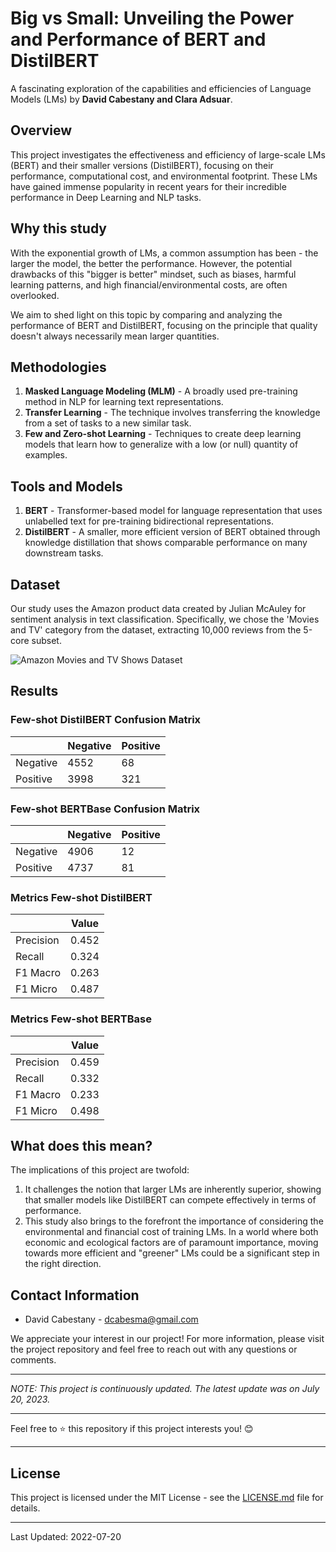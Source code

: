 # Big vs Small: Unveiling the Power and Performance of BERT and DistilBERT

A fascinating exploration of the capabilities and efficiencies of Language Models (LMs) by **David Cabestany and Clara Adsuar**.

## Overview

This project investigates the effectiveness and efficiency of large-scale LMs (BERT) and their smaller versions (DistilBERT), focusing on their performance, computational cost, and environmental footprint. These LMs have gained immense popularity in recent years for their incredible performance in Deep Learning and NLP tasks.

## Why this study

With the exponential growth of LMs, a common assumption has been - the larger the model, the better the performance. However, the potential drawbacks of this "bigger is better" mindset, such as biases, harmful learning patterns, and high financial/environmental costs, are often overlooked.

We aim to shed light on this topic by comparing and analyzing the performance of BERT and DistilBERT, focusing on the principle that quality doesn't always necessarily mean larger quantities.

## Methodologies

1. **Masked Language Modeling (MLM)** - A broadly used pre-training method in NLP for learning text representations.
2. **Transfer Learning** - The technique involves transferring the knowledge from a set of tasks to a new similar task.
3. **Few and Zero-shot Learning** - Techniques to create deep learning models that learn how to generalize with a low (or null) quantity of examples.

## Tools and Models

1. **BERT** - Transformer-based model for language representation that uses unlabelled text for pre-training bidirectional representations.
2. **DistilBERT** - A smaller, more efficient version of BERT obtained through knowledge distillation that shows comparable performance on many downstream tasks.

## Dataset

Our study uses the Amazon product data created by Julian McAuley for sentiment analysis in text classification. Specifically, we chose the 'Movies and TV' category from the dataset, extracting 10,000 reviews from the 5-core subset.

![Amazon Movies and TV Shows Dataset](https://image.url/dataset)

## Results

### Few-shot DistilBERT Confusion Matrix

|           | Negative | Positive |
| --------- | -------- | -------- |
| Negative  | 4552     | 68       |
| Positive  | 3998     | 321      |

### Few-shot BERTBase Confusion Matrix

|           | Negative | Positive |
| --------- | -------- | -------- |
| Negative  | 4906     | 12       |
| Positive  | 4737     | 81       |

### Metrics Few-shot DistilBERT

|           | Value |
| --------- | ----- |
| Precision | 0.452 |
| Recall    | 0.324 |
| F1 Macro  | 0.263 |
| F1 Micro  | 0.487 |

### Metrics Few-shot BERTBase

|           | Value |
| --------- | ----- |
| Precision | 0.459 |
| Recall    | 0.332 |
| F1 Macro  | 0.233 |
| F1 Micro  | 0.498 |



## What does this mean?

The implications of this project are twofold: 

1. It challenges the notion that larger LMs are inherently superior, showing that smaller models like DistilBERT can compete effectively in terms of performance. 
2. This study also brings to the forefront the importance of considering the environmental and financial cost of training LMs. In a world where both economic and ecological factors are of paramount importance, moving towards more efficient and "greener" LMs could be a significant step in the right direction.

## Contact Information

- David Cabestany - dcabesma@gmail.com

We appreciate your interest in our project! For more information, please visit the project repository and feel free to reach out with any questions or comments. 

---

_NOTE: This project is continuously updated. The latest update was on July 20, 2023._

---

Feel free to ⭐️ this repository if this project interests you! 😊

---

## License

This project is licensed under the MIT License - see the [LICENSE.md](https://github.com/username/repo/LICENSE.md) file for details.

---

Last Updated: 2022-07-20

